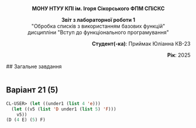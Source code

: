 <p align="center"><b>МОНУ НТУУ КПІ ім. Ігоря Сікорського ФПМ СПіСКС</b></p>
<p align="center">
<b>Звіт з лабораторної роботи 1</b><br/>
"Обробка списків з використанням базових функцій"<br/>
дисципліни "Вступ до функціонального програмування"
</p>
<p align="right"><b>Студент(-ка)</b>: Приймак Юліанна КВ-23</p>
<p align="right"><b>Рік</b>: 2025</p>
## Загальне завдання

```lisp

```
## Варіант 21 (5)
<p align="center">
 
```lisp
CL-USER> (let ((under1 (list 4 'e)))
  (let ((v5 (list 'D under1 (list 5) 'F)))
    v5))
(D (4 E) (5) F)
```
</p>

 
